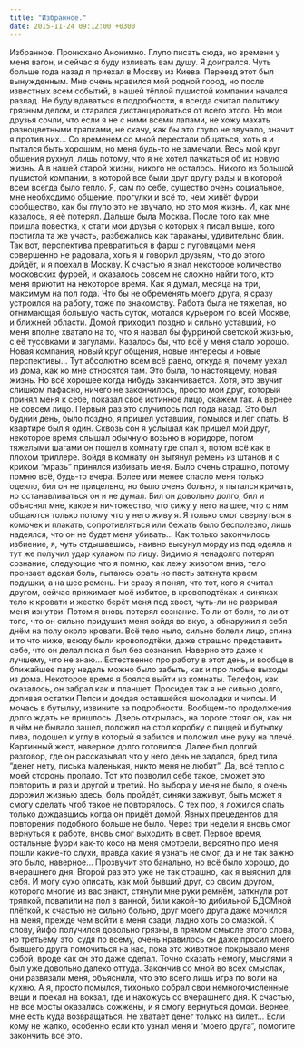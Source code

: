 ```yaml
---
title: "Избранное."
date: 2015-11-24 09:12:00 +0300
---
```


Избранное.
Пронюхано
Анонимно.
Глупо писать сюда, но времени у меня вагон, и сейчас я буду изливать вам душу. Я доигрался. Чуть больше года назад я приехал в Москву из Киева. Переезд этот был вынужденным. Мне очень нравился мой родной город, но после известных всем событий, в нашей тёплой пушистой компании начался разлад. Не буду вдаваться в подробности, я всегда считал политику грязным делом, и старался дистанцироваться от всего этого. Но мои друзья сочли, что если я не с ними всеми лапами, не хожу махать разноцветными тряпками, не скачу, как бы это глупо не звучало, значит я против них… Со временем со мной перестали общаться, хоть я и пытался быть хорошим, но меня будь-то не замечали. Весь мой круг общения рухнул, лишь потому, что я не хотел пачкаться об их новую жизнь. А в нашей старой жизни, никого не осталось. Никого из большой пушистой компании, в которой все были друг другу рады и в которой всем всегда было тепло. Я, сам по себе, существо очень социальное, мне необходимо общение, прогулки и всё то, чем живёт фурри сообщество, как бы глупо это не звучало, но это моя жизнь. И, как мне казалось, я её потерял.
Дальше была Москва. После того как мне пришла повестка, к стати мои друзья о которых я писал выше, кого постигла та же участь, разбежались как тараканы, удивительно блин. Так вот, перспектива превратиться в фарш с пуговицами меня совершенно не радовала, хоть я и говорил друзьям, что до этого дойдёт, и я поехал в Москву. К счастью я знал некоторое количество московских фуррей, и оказалось совсем не сложно найти того, кто меня приютит на некоторое время. Как я думал, месяца на три, максимум на пол года. Что бы не обременять моего друга, я сразу устроился на работу, тоже по знакомству. Работа была не тяжелая, но отнимающая большую часть суток, мотался курьером по всей Москве, и ближней области. Домой приходил поздно и сильно уставший, но меня вполне хватало на то, что я назвал бы фурриной светской жизнью, с её тусовками и загулами. Казалось бы, что всё у меня стало хорошо. Новая компания, новый круг общения, новые интересы и новые перспективы… Тут абсолютно всем всё равно, откуда я, почему уехал из дома, как ко мне относятся там. Это была, по настоящему, новая жизнь. Но всё хорошее когда нибудь заканчивается. Хотя, это звучит слишком пафасно, ничего не закончилось, просто мой друг, который принял меня к себе, показал своё истинное лицо, скажем так. А вернее не совсем лицо.
Первый раз это случилось пол года назад. Это был будний день, было поздно, я пришел уставший, помылся и лёг спать. В квартире был я один. Сквозь сон я услышал как пришел мой друг, некоторое время слышал обычную возьню в коридоре, потом тяжелыми шагами он пошел в комнату где спал я, потом всё как в плохом триллере. Войдя в комнату он вытянул ремень из штанов и с криком “мразь” принялся избивать меня. Было очень страшно, потому помню всё, будь-то вчера. Более или менее спасло меня только одеяло, бил он не прицельно, но было очень больно, я пытался кричать, но останавливаться он и не думал. Бил он довольно долго, бил и объяснял мне, какое я ничтожество, что сижу у него на шее, что с ним общаются только потому что у него живу я. Я только смог свернуться в комочек и плакать, сопротивляться или бежать было бесполезно, лишь надеялся, что он не будет меня убивать… Как только закончилось избиение, я, чуть отдышавшись, наивно высунул морду из под одеяла и тут же получил удар кулаком по лицу. Видимо я ненадолго потерял сознание, следующие что я помню, как лежу животом вниз, тело пронзает адская боль, пытаюсь орать но пасть заткнута краем подушки, а на шее ремень. Ни сразу я понял, что тот, кого я считал другом, сейчас прижимает моё избитое, в кровоподтёках и синяках тело к кровати и жестко берёт меня под хвост, чуть-ли не разрывая меня изнутри. Потом я вновь потерял сознание. То ли от боли, то ли от того, что он сильно придушил меня войдя во вкус, а обнаружил я себя днём на полу около кровати. Всё тело ныло, сильно болели лицо, спина и то что ниже, всюду были кровоподтёки, даже страшно представить себе, что он делал пока я был без сознания. Наверно это даже к лучшему, что не знаю… Естественно про работу в этот день, и вообще в ближайшее пару недель можно было забыть, как и про любые выходы из дома. Некоторое время я боялся выйти из комнаты. Телефон, как оказалось, он забрал как и планшет. Просидел так я не сильно долго, допивая остатки Пепси и доедая оставшейся шоколадки и чипсы. И мочась в бутылку, извините за подробности. Вообщем-то продолжения долго ждать не пришлось. Дверь открылась, на пороге стоял он, как ни в чём не бывало зашел, положил на стол коробку с пиццей и бутылку пива, подошел к углу в который я забился и положил мне руку на плечё. Картинный жест, наверное долго готовился. Далее был долгий разговор, где он рассказывал что у него день не задался, бред типа “денег нету, писька маленькая, никто меня не любит”. Да, всё тепло с моей стороны пропало. Тот кто позволил себе такое, сможет это повторить и раз и другой и третий. Но выбора у меня не было, я очень дорожил жизнью здесь, боль пройдёт, синяки заживут, быть может я смогу сделать чтоб такое не повторялось. С тех пор, я ложился спать только дождавшись когда он придёт домой. Явных прецедентов для повторения подобного больше не было. Через три недели я вновь смог вернуться к работе, вновь смог выходить в свет. Первое время, остальные фурри как-то косо на меня смотрели, вероятно про меня пошли какие-то слухи, правда какие я узнать не смог, да и не так важно это было, наверное…
Прозвучит это банально, но всё было хорошо, до вчерашнего дня. Второй раз это уже не так страшно, как я выяснил для себя. И могу сухо описать, как мой бывший друг, со своим другом, которого многие из вас знают, стянули мне руки ремнём, заткнули рот тряпкой, повалили на пол в ванной, били какой-то дибильной БДСМной плёткой, к счастью не сильно больно, друг моего друга даже мочился на меня, прежде чем войти в меня сзади, ладно хоть со смазкой. К слову, йифф получился довольно грязны, в прямом смысле этого слова, но третьему это, судя по всему, очень нравилось он даже просил моего бывшего друга помочиться на нас, пока это животное покрывало меня собой, вроде как он это даже сделал. Точно сказать немогу, мыслями я был уже довольно далеко оттуда. Закончив со мной во всех смыслах, они развязали меня, объяснили, что это всего лишь игра по воли на кухню. А я, просто помылся, тихонько собрал свои немногочисленные вещи и поехал на вокзал, где и нахожусь со вчерашнего дня.
К счастью, не все мосты оказались сожжены, и я смогу вернуться домой. Вернее, мне есть куда возвращаться. Не хватает денег только на билет…
Если кому не жалко, особенно если кто узнал меня и “моего друга”, помогите закончить всё это.

